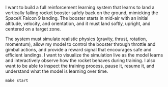 I want to build a full reinforcement learning system that learns to land a vertically falling rocket booster safely back on the ground, mimicking the SpaceX Falcon 9 landing. The booster starts in mid-air with an initial altitude, velocity, and orientation, and it must land softly, upright, and centered on a target zone.

The system must simulate realistic physics (gravity, thrust, rotation, momentum), allow my model to control the booster through throttle and gimbal actions, and provide a reward signal that encourages safe and efficient landings. I want to visualize the simulation live as the model learns and interactively observe how the rocket behaves during training. I also want to be able to inspect the training process, pause it, resume it, and understand what the model is learning over time.

```
make start
```
